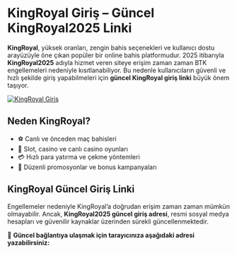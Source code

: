 # KingRoyal Giriş – Güncel KingRoyal2025 Linki

**KingRoyal**, yüksek oranları, zengin bahis seçenekleri ve kullanıcı dostu arayüzüyle öne çıkan popüler bir online bahis platformudur. 2025 itibarıyla **KingRoyal2025** adıyla hizmet veren siteye erişim zaman zaman BTK engellemeleri nedeniyle kısıtlanabiliyor. Bu nedenle kullanıcıların güvenli ve hızlı şekilde giriş yapabilmeleri için **güncel KingRoyal giriş linki** büyük önem taşıyor.

[![KingRoyal Giriş](https://resmim.net/cdn/2025/05/24/TNarA1.jpg)](https://t.ly/kingroyalbtkn)

## Neden KingRoyal?

- ⚽ Canlı ve önceden maç bahisleri  
- 🎰 Slot, casino ve canlı casino oyunları  
- 💳 Hızlı para yatırma ve çekme yöntemleri  
- 🎁 Düzenli promosyonlar ve bonus kampanyaları  

## KingRoyal Güncel Giriş Linki

Engellemeler nedeniyle KingRoyal’a doğrudan erişim zaman zaman mümkün olmayabilir. Ancak, **KingRoyal2025 güncel giriş adresi**, resmi sosyal medya hesapları ve güvenilir kaynaklar üzerinden sürekli güncellenmektedir.

🔗 **Güncel bağlantıya ulaşmak için tarayıcınıza aşağıdaki adresi yazabilirsiniz:**  
